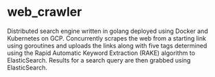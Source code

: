 # web_crawler
Distributed search engine written in golang deployed using Docker and Kubernetes on GCP. Concurrently scrapes the web from a starting link using goroutines and uploads the links along with five tags determined using the Rapid Automatic Keyword Extraction (RAKE) algorithm to ElasticSearch. Results for a search query are then grabbed using ElasticSearch. 
